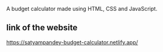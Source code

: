 A budget calculator made using HTML, CSS and JavaScript.

## link of the website

https://satyampandey-budget-calculator.netlify.app/
